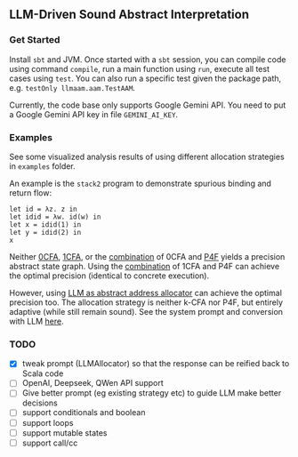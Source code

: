 ## LLM-Driven Sound Abstract Interpretation

### Get Started

Install `sbt` and JVM. Once started with a `sbt` session, you can compile code
using command `compile`, run a main function using `run`, execute all test
cases using `test`.
You can also run a specific test given the package path, e.g. `testOnly llmaam.aam.TestAAM`.

Currently, the code base only supports Google Gemini API.
You need to put a Google Gemini API key in file `GEMINI_AI_KEY`.

### Examples

See some visualized analysis results of using different allocation strategies in `examples` folder.

An example is the `stack2` program to demonstrate spurious binding and return flow:

```
let id = λz. z in
let idid = λw. id(w) in
let x = idid(1) in
let y = idid(2) in
x
```

Neither [0CFA](examples/stack2_0cfa.pdf), [1CFA](examples/stack2_1cfa.pdf), or
the [combination](examples/stack2_0cfa_p4f.pdf) of 0CFA and [P4F](https://dl.acm.org/doi/10.1145/2837614.2837631)
yields a precision abstract state graph.
Using the [combination](examples/stack2_1cfa_p4f.pdf) of 1CFA and P4F can achieve the optimal precision (identical to concrete execution).

However, using [LLM as abstract address allocator](examples/stack2_gemini25_jun7.pdf)
can achieve the optimal precision too.
The allocation strategy is neither k-CFA nor P4F, but entirely adaptive (while still remain sound).
See the system prompt and conversion with LLM [here](examples/stack2_gemini25_jun7_chat.txt).

### TODO

- [x] tweak prompt (LLMAllocator) so that the response can be reified back to Scala code
- [ ] OpenAI, Deepseek, QWen API support
- [ ] Give better prompt (eg existing strategy etc) to guide LLM make better decisions
- [ ] support conditionals and boolean
- [ ] support loops
- [ ] support mutable states
- [ ] support call/cc

